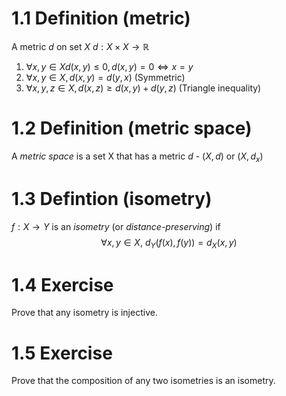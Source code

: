 
# 1.1 Definition (metric)
A metric $d$ on set $X$
$d: X \times X \rightarrow \mathbb{R}$
1. $\forall x,y \in X d(x,y) \leq 0, d(x,y)=0 \Leftrightarrow x=y$
2.  $\forall x,y \in X, d(x,y)=d(y,x)$ (Symmetric)
3. $\forall x,y,z \in X, d(x,z) \geq d(x,y)+d(y,z)$ (Triangle inequality)

# 1.2 Definition (metric space)
A *metric space* is a set X that has a metric $d$ - $(X,d) \text{ or } (X, d_{x})$

# 1.3 Defintion (isometry)
$f:X \rightarrow Y$ is an *isometry* (or *distance-preserving*) if 
$$\forall x,y \in X, \ d_{Y}(f(x),f(y))=d_{X}(x,y)$$

# 1.4 Exercise
Prove that any isometry is injective.

# 1.5 Exercise
Prove that the composition of any two isometries is an isometry.
